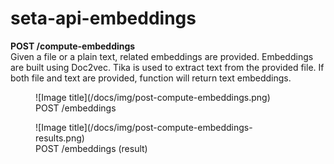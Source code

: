# seta-api-embeddings

**POST /compute-embeddings**     
Given a file or a plain text, related embeddings are provided. Embeddings are built using Doc2vec. Tika is used to extract text from the provided file. If both file and text are provided, function will return text embeddings.


<figure markdown>
![Image title](/docs/img/post-compute-embeddings.png)
<figcaption>POST /embeddings</figcaption>
</figure>


<figure markdown>
![Image title](/docs/img/post-compute-embeddings-results.png)
<figcaption>POST /embeddings (result)</figcaption>
</figure>



<!-- ![Screenshot](/docs/img/post-compute-embeddings.png)  -->
<!-- ![Screenshot](/docs/img/post-compute-embeddings-results.png)  -->


<!-- ## Models

The models section describes the patterns that were used in the different executions of the API.

<!-- ![Screenshot](/docs/img/models.png)  -->

<!-- ## Swagger

In the following swagger implementation it is possible to start using the API, *^^do not forget to follow the instructions in the set up page^^*:

!!swagger seta_api_v1.json!!  -->